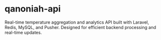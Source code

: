 # qanoniah-api
 Real-time temperature aggregation and analytics API built with Laravel, Redis, MySQL, and Pusher. Designed for efficient backend processing and real-time updates.
